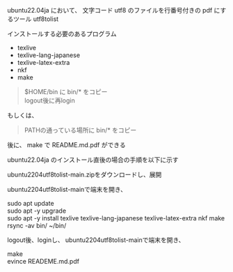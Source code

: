 ubuntu22.04ja において、
文字コード utf8 のファイルを行番号付きの pdf にするツール utf8tolist

インストールする必要のあるプログラム

- texlive  
- texlive-lang-japanese  
- texlive-latex-extra  
- nkf  
- make  

> $HOME/bin に bin/* をコピー  
> logout後に再login  

もしくは、

> PATHの通っている場所に bin/* をコピー

後に、
make で README.md.pdf ができる  

ubuntu22.04ja のインストール直後の場合の手順を以下に示す

ubuntu2204utf8tolist-main.zipをダウンロードし、展開

ubuntu2204utf8tolist-mainで端末を開き、  

sudo apt update  
sudo apt -y upgrade  
sudo apt -y install texlive texlive-lang-japanese texlive-latex-extra nkf make  
rsync -av bin/ ~/bin/  

logout後、loginし、
ubuntu2204utf8tolist-mainで端末を開き、  

make  
evince READEME.md.pdf
